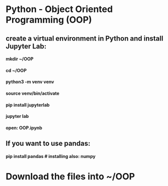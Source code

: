 # Python - Object Oriented Programming (OOP)

## create a virtual environment in Python and install Jupyter Lab: 
#### mkdir ~/OOP
#### cd ~/OOP
#### python3 -m venv venv
#### source venv/bin/activate
#### pip install jupyterlab
#### jupyter lab
#### open: OOP.ipynb

## If you want to use pandas:
#### pip install pandas           # installing also: numpy

# Download the files into ~/OOP
